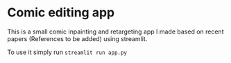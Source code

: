 # Comic editing app

This is a small comic inpainting and retargeting app I made based on recent papers (References to be added) using streamlit.

To use it simply run ```streamlit run app.py```

